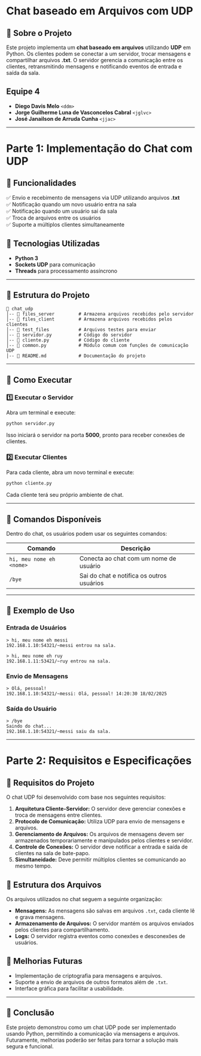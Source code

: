 # Chat baseado em Arquivos com UDP

## 📌 Sobre o Projeto
Este projeto implementa um **chat baseado em arquivos** utilizando **UDP** em Python. Os clientes podem se conectar a um servidor, trocar mensagens e compartilhar arquivos **.txt**. O servidor gerencia a comunicação entre os clientes, retransmitindo mensagens e notificando eventos de entrada e saída da sala.

## Equipe 4
- **Diego Davis Melo** `<ddm>`
- **Jorge Guilherme Luna de Vasconcelos Cabral** `<jglvc>`
- **José Janailson de Arruda Cunha** `<jjac>`

---

# Parte 1: Implementação do Chat com UDP

## 📜 Funcionalidades
✅ Envio e recebimento de mensagens via UDP utilizando arquivos **.txt**  
✅ Notificação quando um novo usuário entra na sala  
✅ Notificação quando um usuário sai da sala  
✅ Troca de arquivos entre os usuários  
✅ Suporte a múltiplos clientes simultaneamente  

## 🚀 Tecnologias Utilizadas
- **Python 3**
- **Sockets UDP** para comunicação
- **Threads** para processamento assíncrono

---

## 📂 Estrutura do Projeto
```
📁 chat_udp
│-- 📁 files_server         # Armazena arquivos recebidos pelo servidor
│-- 📁 files_client         # Armazena arquivos recebidos pelos clientes
│-- 📁 test_files           # Arquivos testes para enviar
│-- 📄 servidor.py          # Código do servidor
│-- 📄 cliente.py           # Código do cliente
│-- 📄 common.py            # Módulo comum com funções de comunicação UDP
│-- 📄 README.md            # Documentação do projeto
```

---

## 📌 Como Executar

### **1️⃣ Executar o Servidor**
Abra um terminal e execute:
```bash
python servidor.py
```
Isso iniciará o servidor na porta **5000**, pronto para receber conexões de clientes.

### **2️⃣ Executar Clientes**
Para cada cliente, abra um novo terminal e execute:
```bash
python cliente.py
```
Cada cliente terá seu próprio ambiente de chat.

---

## 🎯 Comandos Disponíveis
Dentro do chat, os usuários podem usar os seguintes comandos:

| Comando                          | Descrição                                    |
|----------------------------------|--------------------------------------------|
| `hi, meu nome eh <nome>`        | Conecta ao chat com um nome de usuário   |
| `/bye`                            | Sai do chat e notifica os outros usuários |

---

## 📌 Exemplo de Uso
### **Entrada de Usuários**
```
> hi, meu nome eh messi
192.168.1.10:54321/~messi entrou na sala.
```
```
> hi, meu nome eh ruy
192.168.1.11:53421/~ruy entrou na sala.
```

### **Envio de Mensagens**
```
> Olá, pessoal!
192.168.1.10:54321/~messi: Olá, pessoal! 14:20:30 18/02/2025
```

### **Saída do Usuário**
```
> /bye
Saindo do chat...
192.168.1.10:54321/~messi saiu da sala.
```

---

# Parte 2: Requisitos e Especificações

## 📌 Requisitos do Projeto
O chat UDP foi desenvolvido com base nos seguintes requisitos:

1. **Arquitetura Cliente-Servidor:** O servidor deve gerenciar conexões e troca de mensagens entre clientes.
2. **Protocolo de Comunicação:** Utiliza UDP para envio de mensagens e arquivos.
3. **Gerenciamento de Arquivos:** Os arquivos de mensagens devem ser armazenados temporariamente e manipulados pelos clientes e servidor.
4. **Controle de Conexões:** O servidor deve notificar a entrada e saída de clientes na sala de bate-papo.
5. **Simultaneidade:** Deve permitir múltiplos clientes se comunicando ao mesmo tempo.

## 📂 Estrutura dos Arquivos
Os arquivos utilizados no chat seguem a seguinte organização:

- **Mensagens:** As mensagens são salvas em arquivos `.txt`, cada cliente lê e grava mensagens.
- **Armazenamento de Arquivos:** O servidor mantém os arquivos enviados pelos clientes para compartilhamento.
- **Logs:** O servidor registra eventos como conexões e desconexões de usuários.

## 📌 Melhorias Futuras
- Implementação de criptografia para mensagens e arquivos.
- Suporte a envio de arquivos de outros formatos além de `.txt`.
- Interface gráfica para facilitar a usabilidade.

---

## 📢 Conclusão
Este projeto demonstrou como um chat UDP pode ser implementado usando Python, permitindo a comunicação via mensagens e arquivos. Futuramente, melhorias poderão ser feitas para tornar a solução mais segura e funcional.

